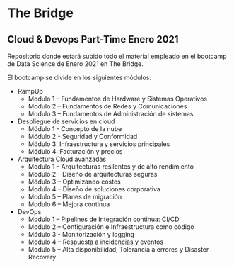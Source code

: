 # The Bridge

## Cloud & Devops Part-Time Enero 2021

Repositorio donde estará subido todo el material empleado en el bootcamp de Data Science de Enero 2021 en The Bridge. 



El bootcamp se divide en los siguientes módulos:

* RampUp
    - Modulo 1 – Fundamentos de Hardware y Sistemas Operativos
    - Modulo 2 – Fundamentos de Redes y Comunicaciones
    - Modulo 3 – Fundamentos de Administración de sistemas
* Despliegue de servicios en cloud
    - Módulo 1 - Concepto de la nube
    - Módulo 2 - Seguridad y Conformidad
    - Módulo 3: Infraestructura y servicios principales
    - Módulo 4: Facturación y precios
* Arquitectura Cloud avanzadas
    - Modulo 1 – Arquitecturas resilentes y de alto rendimiento
    - Modulo 2 – Diseño de arquitecturas seguras
    - Módulo 3 – Optimizando costes
    - Modulo 4 – Diseño de soluciones corporativa
    - Modulo 5 – Planes de migración
    - Modulo 6 – Mejora continua
* DevOps
    - Modulo 1 – Pipelines de Integración continua: CI/CD
    - Modulo 2 – Configuración e Infraestructura como código
    - Módulo 3 - Monitorización y logging
    - Modulo 4 – Respuesta a incidencias y eventos
    - Modulo 5 – Alta disponibilidad, Tolerancia a errores y Disaster Recovery
